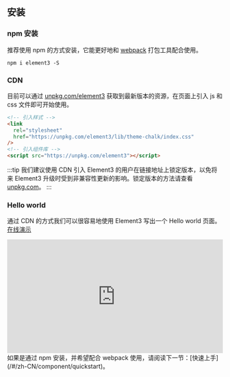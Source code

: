 
## 安装
### npm 安装
推荐使用 npm 的方式安装，它能更好地和 [webpack](https://webpack.js.org/) 打包工具配合使用。
```shell
npm i element3 -S
```
### CDN
目前可以通过 [unpkg.com/element3](https://unpkg.com/element3) 获取到最新版本的资源，在页面上引入 js 和 css 文件即可开始使用。
```html
<!-- 引入样式 -->
<link
  rel="stylesheet"
  href="https://unpkg.com/element3/lib/theme-chalk/index.css"
/>
<!-- 引入组件库 -->
<script src="https://unpkg.com/element3"></script>
```
:::tip
我们建议使用 CDN 引入 Element3 的用户在链接地址上锁定版本，以免将来 Element3 升级时受到非兼容性更新的影响。锁定版本的方法请查看 [unpkg.com](https://unpkg.com)。
:::
### Hello world

通过 CDN 的方式我们可以很容易地使用 Element3 写出一个 Hello world 页面。[在线演示](https://codepen.io/imjustaman/pen/abZajYg)

<iframe height="265" style="width: 100%;" scrolling="no" title="Element3 Demo" src="https://codepen.io/imjustaman/embed/abZajYg?height=265&theme-id=light&default-tab=html,result" frameborder="no" loading="lazy" allowtransparency="true" allowfullscreen="true">
  See the Pen <a href='https://codepen.io/imjustaman/pen/abZajYg'>Element3 Demo</a> by ImJustAMan
  (<a href='https://codepen.io/imjustaman'>@imjustaman</a>) on <a href='https://codepen.io'>CodePen</a>.
</iframe>
如果是通过 npm 安装，并希望配合 webpack 使用，请阅读下一节：[快速上手](/#/zh-CN/component/quickstart)。
